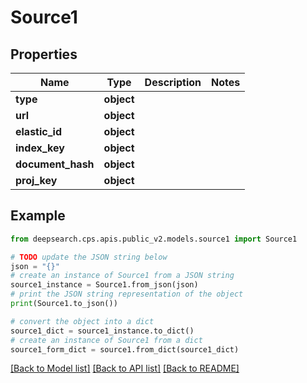 # Source1


## Properties

Name | Type | Description | Notes
------------ | ------------- | ------------- | -------------
**type** | **object** |  | 
**url** | **object** |  | 
**elastic_id** | **object** |  | 
**index_key** | **object** |  | 
**document_hash** | **object** |  | 
**proj_key** | **object** |  | 

## Example

```python
from deepsearch.cps.apis.public_v2.models.source1 import Source1

# TODO update the JSON string below
json = "{}"
# create an instance of Source1 from a JSON string
source1_instance = Source1.from_json(json)
# print the JSON string representation of the object
print(Source1.to_json())

# convert the object into a dict
source1_dict = source1_instance.to_dict()
# create an instance of Source1 from a dict
source1_form_dict = source1.from_dict(source1_dict)
```
[[Back to Model list]](../README.md#documentation-for-models) [[Back to API list]](../README.md#documentation-for-api-endpoints) [[Back to README]](../README.md)


